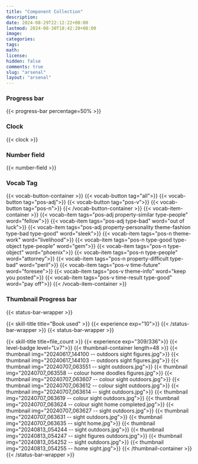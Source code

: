 ```yaml
---
title: "Component Collection"
description: 
date: 2024-08-29T22:12:22+08:00
lastmod: 2024-08-30T18:42:20+08:00
image: 
categories: 
tags: 
math: 
license: 
hidden: false
comments: true
slug: "arsenal"
layout: "arsenal"
---
```

### Progress bar
{{< progress-bar percentage=50% >}}

### Clock
{{< clock >}}
### Number field
{{< number-field >}}
### Vocab Tag
{{< vocab-button-container >}}
    {{< vocab-button tag="all">}}
    {{< vocab-button tag="pos-adj">}}
    {{< vocab-button tag="pos-v">}}
    {{< vocab-button tag="pos-n">}}
{{< /vocab-button-container >}}
{{< vocab-item-container >}}
    {{< vocab-item tags="pos-adj property-similar type-people" word="fellow">}}
    {{< vocab-item tags="pos-adj type-bad" word="out of luck">}}
    {{< vocab-item tags="pos-adj property-personality theme-fashion type-bad type-good" word="sleek">}}
    {{< vocab-item tags="pos-n theme-work" word="livelihood">}}
    {{< vocab-item tags="pos-n type-good type-object type-people" word="gem">}}
    {{< vocab-item tags="pos-n type-object" word="phoenix">}}
    {{< vocab-item tags="pos-n type-people" word="attorney">}}
    {{< vocab-item tags="pos-n property-difficult type-bad" word="peril">}}
    {{< vocab-item tags="pos-v time-future" word="foresee">}}
    {{< vocab-item tags="pos-v theme-info" word="keep you posted">}}
    {{< vocab-item tags="pos-v time-result type-good" word="pay off">}}
{{< /vocab-item-container >}}

### Thumbnail Progress bar
{{< status-bar-wrapper >}}

{{< skill-title title="Book used" >}}
{{< experience exp="10">}}
{{< /status-bar-wrapper >}}
{{< status-bar-wrapper >}}

{{< skill-title title=file_count >}}
{{< experience exp="309/336">}}
{{< level-badge level="Lv7">}}
{{< thumbnail-container length=48 >}}
    {{< thumbnail img="20240617_144100 -- outdoors sight figures.jpg">}}
    {{< thumbnail img="20240617_144103 -- outdoors sight figures.jpg">}}
    {{< thumbnail img="20240707_063551 -- sight outdoors.jpg">}}
    {{< thumbnail img="20240707_063558 -- colour home doodles figures.jpg">}}
    {{< thumbnail img="20240707_063607 -- colour sight outdoors.jpg">}}
    {{< thumbnail img="20240707_063612 -- colour sight outdoors.jpg">}}
    {{< thumbnail img="20240707_063614 -- sight outdoors.jpg">}}
    {{< thumbnail img="20240707_063619 -- colour sight outdoors.jpg">}}
    {{< thumbnail img="20240707_063624 -- colour sight home completed.jpg">}}
    {{< thumbnail img="20240707_063627 -- sight outdoors.jpg">}}
    {{< thumbnail img="20240707_063631 -- sight outdoors.jpg">}}
    {{< thumbnail img="20240707_063635 -- sight home.jpg">}}
    {{< thumbnail img="20240813_054244 -- sight outdoors.jpg">}}
    {{< thumbnail img="20240813_054247 -- sight figures outdoors.jpg">}}
    {{< thumbnail img="20240813_054252 -- sight outdoors.jpg">}}
    {{< thumbnail img="20240813_054255 -- home sight.jpg">}}
{{< /thumbnail-container >}}
{{< /status-bar-wrapper >}}
